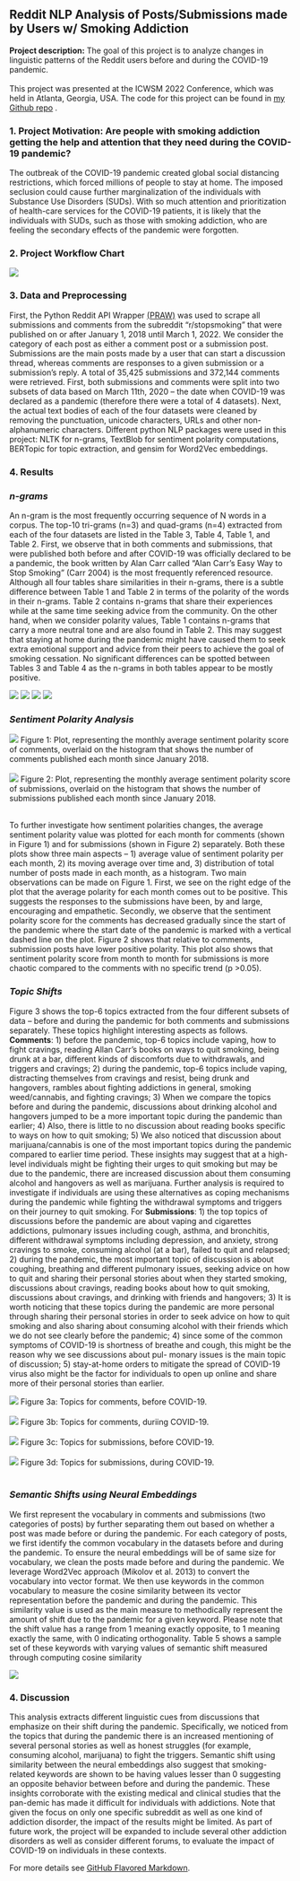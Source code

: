 ## Reddit NLP Analysis of Posts/Submissions made by Users w/ Smoking Addiction

**Project description:** The goal of this project is to analyze changes in linguistic patterns of the Reddit users before and during the COVID-19 pandemic.
<br><br>
This project was presented at the ICWSM 2022 Conference, which was held in Atlanta, Georgia, USA. The code for this project can be found in <a href="https://github.com/nzaw96/Reddit-Addiction-Study">my Github repo</a> .

### 1. Project Motivation: Are people with smoking addiction getting the help and attention that they need during the COVID-19 pandemic?
The outbreak of the COVID-19 pandemic created global social distancing restrictions, which forced millions of people to stay at home. The imposed seclusion could cause further marginalization of the individuals with Substance Use Disorders (SUDs). With so much attention and prioritization of health-care services for the COVID-19 patients, it is likely that the individuals with SUDs, such as those with smoking addiction, who are feeling the secondary effects of the pandemic were forgotten. 

### 2. Project Workflow Chart
<img src="images/RedditProjWorkflow.png?raw=true"/>

### 3. Data and Preprocessing

First, the Python Reddit API Wrapper <a href="https://praw.readthedocs.io/en/stable/">(PRAW)</a> was used to scrape all submissions and comments from the subreddit “r/stopsmoking” that were published on or after
January 1, 2018 until March 1, 2022. We consider the category of each post as either a comment post or a submission post. Submissions are the main posts made by a user that can start a discussion thread, whereas comments are responses to a given submission or a submission’s reply. A total of 35,425 submissions and 372,144 comments were retrieved. First, both submissions and comments were split into two subsets of data based on March 11th, 2020 – the date when COVID-19 was declared as a pandemic (therefore there were a total of 4 datasets). Next, the actual text bodies of each of the four datasets were cleaned by removing the punctuation, unicode characters, URLs and other non-alphanumeric characters. Different python NLP packages were used in this project: NLTK for n-grams, TextBlob for sentiment polarity computations, BERTopic for topic extraction, and gensim for Word2Vec embeddings.

### 4. Results

### <em>n-grams</em>

An n-gram is the most frequently occurring sequence of N words in a corpus. The top-10 tri-grams (n=3) and quad-grams (n=4) extracted from each of the four datasets are listed in the Table 3, Table 4, Table 1, and Table 2. First, we observe that in both comments and submissions, that were published both before and after COVID-19 was officially declared to be a pandemic, the book written by Alan Carr called “Alan Carr’s Easy Way to Stop Smoking” (Carr 2004) is the most frequently referenced resource. Although all four tables share similarities in their n-grams, there is a subtle difference between Table 1 and Table 2 in terms of the polarity of the words in their n-grams. Table 2 contains n-grams that share their experiences while at the same time seeking advice from the community. On the other hand, when we consider polarity values, Table 1 contains n-grams that carry a more neutral tone and are also found in Table 2. This may suggest that staying at home during the pandemic might have caused them to seek extra emotional support and advice from their peers to achieve the goal of smoking cessation. No significant differences can be spotted between Tables 3 and Table 4 as the n-grams in both tables appear to be mostly positive.

<img src="images/RedditProj_ngram_subsBefore.png?raw=true"/>

<img src="images/RedditProj_ngram_subsDuring.png?raw=true"/>

<img src="images/RedditProj_ngram_commsBefore.png?raw=true"/>

<img src="images/RedditProj_ngram_commsDuring.png?raw=true"/>

### <em>Sentiment Polarity Analysis</em>

<img src="images/sentPolarityC.png?raw=true"/>
Figure 1: Plot, representing the monthly average sentiment polarity score of comments, overlaid on the histogram that shows the number of comments published each month since January 2018.
<br><br>
<img src="images/sentPolarityS.png?raw=true"/>
Figure 2: Plot, representing the monthly average sentiment polarity score of submissions, overlaid on the histogram that shows the number of submissions published each month since January 2018.
<br><br>

To further investigate how sentiment polarities changes, the average sentiment polarity value was plotted for each month for comments (shown in Figure 1) and for submissions (shown in Figure 2) separately. Both these plots show three main aspects – 1) average value of sentiment polarity per each month, 2) its moving average over time and, 3) distribution of total number of posts made in each month, as a histogram. Two main observations can be made on Figure 1. First, we see on the right edge of the plot that the average polarity for each month comes out to be positive. This suggests the responses to the submissions have been, by and
large, encouraging and empathetic. Secondly, we observe that the sentiment polarity score for the comments has decreased gradually since the start of the pandemic where the start date of the pandemic is marked with a vertical dashed line on the plot. Figure 2 shows that relative to comments, submission posts have lower positive polarity. This plot also shows that sentiment polarity score from month to month for submissions is more chaotic compared to the comments with no specific trend (p >0.05).

### <em>Topic Shifts</em>

Figure 3 shows the top-6 topics extracted from the four different subsets of data – before and during the pandemic for both comments and submissions separately. These topics highlight interesting aspects as follows. <b>Comments</b>: 1) before the pandemic, top-6 topics include vaping, how to fight cravings, reading Allan Carr’s books on ways to quit smoking, being drunk at a bar, different kinds of discomforts due to withdrawals, and triggers and cravings; 2) during the pandemic, top-6 topics include vaping, distracting themselves from cravings and resist, being drunk and hangovers, rambles about fighting addictions in general, smoking weed/cannabis, and fighting cravings; 3) When we compare the topics before and during the pandemic, discussions about drinking alcohol and hangovers jumped to be a more important topic during the pandemic than earlier; 4) Also, there is little to no discussion about reading books specific to ways on how to quit smoking; 5) We also noticed that discussion about marijuana/cannabis is one of the most important topics during the pandemic compared to earlier time period. These insights may suggest that at a high-level individuals might be fighting their urges to quit smoking but may be due to the pandemic, there are increased discussion about them consuming alcohol and hangovers as well as marijuana. Further analysis is required to investigate if individuals are using these alternatives as coping mechanisms during the pandemic while fighting the withdrawal symptoms and triggers on their journey to quit smoking. For <b>Submissions</b>: 1) the top topics of discussions before the pandemic are about vaping and cigarettes addictions, pulmonary issues including cough, asthma, and bronchitis, different withdrawal symptoms including depression, and anxiety, strong cravings to smoke, consuming alcohol (at a bar), failed to quit and relapsed; 2) during the pandemic,
the most important topic of discussion is about coughing, breathing and different pulmonary issues, seeking advice on how to quit and sharing their personal stories about when they started smoking, discussions about cravings, reading books about how to quit smoking, discussions about cravings, and drinking with friends and hangovers; 3) It is worth noticing that these topics during the pandemic are more personal through sharing their personal stories in order to seek advice on how to quit smoking and also sharing about consuming alcohol with their friends which we do not see clearly before the pandemic; 4) since some of the common symptoms of COVID-19 is shortness of breathe and cough, this might be the reason why we see discussions about pul- monary issues is the main topic of discussion; 5) stay-at-home orders to mitigate the spread of COVID-19 virus also
might be the factor for individuals to open up online and share more of their personal stories than earlier.

<img src="images/topicShift_commsBefore.png?raw=true"/>
Figure 3a: Topics for comments, before COVID-19.
<br><br>
<img src="images/topicShift_commsDuring.png?raw=true"/>
Figure 3b: Topics for comments, duriing COVID-19.
<br><br>
<img src="images/topicShift_subsBefore.png?raw=true"/>
Figure 3c: Topics for submissions, before COVID-19.
<br><br>
<img src="images/topicShift_subsDuring.png?raw=true"/>
Figure 3d: Topics for submissions, during COVID-19.
<br><br>

### <em>Semantic Shifts using Neural Embeddings</em>

We first represent the vocabulary in comments and submissions (two categories of posts) by further separating them out based on whether a post was made before or during the pandemic. For each category of posts, we first identify the common vocabulary in the datasets before and during the pandemic. To ensure the neural embeddings will be of same size for vocabulary, we clean the posts made before and during the pandemic. We leverage Word2Vec approach (Mikolov et al. 2013) to convert the vocabulary into vector format. We then use keywords in the common vocabulary to measure the cosine similarity between its vector representation before the pandemic and during the pandemic. This similarity value is used as the main measure to methodically represent the amount of shift due to the pandemic for a given keyword. Please note that the shift value has a range
from 1 meaning exactly opposite, to 1 meaning exactly the same, with 0 indicating orthogonality. Table 5 shows a sample set of these keywords with varying values of semantic shift measured through computing cosine similarity

<img src="images/semanticShiftTable.png?raw=true"/>

### 4. Discussion

This analysis extracts different linguistic cues from discussions that emphasize on their shift during the pandemic. Specifically, we noticed from the topics that during the pandemic there is an increased mentioning of several personal stories as well as honest struggles (for example, consuming alcohol, marijuana) to fight the triggers. Semantic shift using similarity between the neural embeddings also suggest that smoking-related keywords are shown to be having values lesser than 0 suggesting an opposite behavior between before and during the pandemic. These insights corroborate with the existing medical and clinical studies that the pan-demic has made it difficult for individuals with addictions. Note that given the focus on only one specific subreddit as well as one kind of addiction disorder, the impact of the results might be limited. As part of future work, the project will be expanded to include several other addiction disorders as well as consider different forums, to evaluate the impact of COVID-19 on individuals in these contexts.

For more details see [GitHub Flavored Markdown](https://guides.github.com/features/mastering-markdown/).

